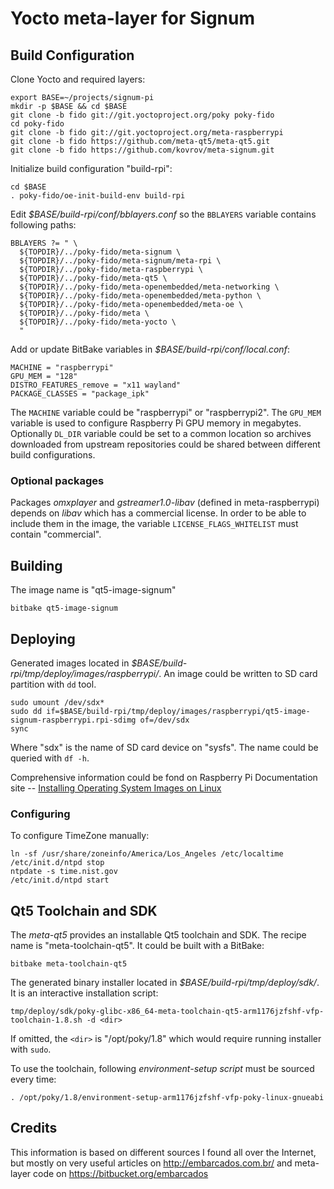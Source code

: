 # Yocto meta-layer for Signum


## Build Configuration

Clone Yocto and required layers:

    export BASE=~/projects/signum-pi
    mkdir -p $BASE && cd $BASE
    git clone -b fido git://git.yoctoproject.org/poky poky-fido
    cd poky-fido
    git clone -b fido git://git.yoctoproject.org/meta-raspberrypi
    git clone -b fido https://github.com/meta-qt5/meta-qt5.git
    git clone -b fido https://github.com/kovrov/meta-signum.git

Initialize build configuration "build-rpi":

    cd $BASE
    . poky-fido/oe-init-build-env build-rpi

Edit *$BASE/build-rpi/conf/bblayers.conf* so the `BBLAYERS` variable contains following paths:

    BBLAYERS ?= " \
      ${TOPDIR}/../poky-fido/meta-signum \
      ${TOPDIR}/../poky-fido/meta-signum/meta-rpi \
      ${TOPDIR}/../poky-fido/meta-raspberrypi \
      ${TOPDIR}/../poky-fido/meta-qt5 \
      ${TOPDIR}/../poky-fido/meta-openembedded/meta-networking \
      ${TOPDIR}/../poky-fido/meta-openembedded/meta-python \
      ${TOPDIR}/../poky-fido/meta-openembedded/meta-oe \
      ${TOPDIR}/../poky-fido/meta \
      ${TOPDIR}/../poky-fido/meta-yocto \
      "

Add or update BitBake variables in *$BASE/build-rpi/conf/local.conf*:

    MACHINE = "raspberrypi"
    GPU_MEM = "128"
    DISTRO_FEATURES_remove = "x11 wayland"
    PACKAGE_CLASSES = "package_ipk"

The `MACHINE` variable could be "raspberrypi" or "raspberrypi2". The `GPU_MEM` variable is used to configure Raspberry Pi GPU memory in megabytes. Optionally `DL_DIR` variable could be set to a common location so archives downloaded from upstream repositories could be shared between different build configurations.

### Optional packages

Packages *omxplayer* and *gstreamer1.0-libav* (defined in meta-raspberrypi) depends on *libav* which has a commercial license. In order to be able to  include them in the image, the variable `LICENSE_FLAGS_WHITELIST` must contain "commercial".


## Building

The image name is "qt5-image-signum"

    bitbake qt5-image-signum


## Deploying

Generated images located in *$BASE/build-rpi/tmp/deploy/images/raspberrypi/*. An image could be written to SD card partition with `dd` tool.

    sudo umount /dev/sdx*
    sudo dd if=$BASE/build-rpi/tmp/deploy/images/raspberrypi/qt5-image-signum-raspberrypi.rpi-sdimg of=/dev/sdx
    sync

Where "sdx" is the name of SD card device on "sysfs". The name could be queried with `df -h`.

Comprehensive information could be fond on Raspberry Pi Documentation site -- [Installing Operating System Images on Linux](https://www.raspberrypi.org/documentation/installation/installing-images/linux.md)

### Configuring

To configure TimeZone manually:

    ln -sf /usr/share/zoneinfo/America/Los_Angeles /etc/localtime
    /etc/init.d/ntpd stop
    ntpdate -s time.nist.gov
    /etc/init.d/ntpd start


## Qt5 Toolchain and SDK

The *meta-qt5* provides an installable Qt5 toolchain and SDK. The recipe name is "meta-toolchain-qt5". It could be built with a BitBake:

    bitbake meta-toolchain-qt5

The generated binary installer located in *$BASE/build-rpi/tmp/deploy/sdk/*. It is an interactive installation script:

    tmp/deploy/sdk/poky-glibc-x86_64-meta-toolchain-qt5-arm1176jzfshf-vfp-toolchain-1.8.sh -d <dir>

If omitted, the `<dir>` is "/opt/poky/1.8" which would require running installer with `sudo`.

To use the toolchain, following *environment-setup script* must be sourced every time:

    . /opt/poky/1.8/environment-setup-arm1176jzfshf-vfp-poky-linux-gnueabi

## Credits

This information is based on different sources I found all over the Internet, but mostly on very useful articles on http://embarcados.com.br/ and meta-layer code on https://bitbucket.org/embarcados

